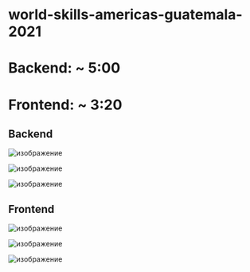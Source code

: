# world-skills-americas-guatemala-2021

# Backend:   ~ 5:00 
# Frontend: ~ 3:20

<h2>Backend</h2>

![изображение](https://github.com/Vaseles/world-skills-americas-guatemala-2021/assets/82625479/4374ce14-1ea8-4055-808f-a5e3ac91e212)

![изображение](https://github.com/Vaseles/world-skills-americas-guatemala-2021/assets/82625479/71b1c1db-5786-455e-a728-452c3f040652)

![изображение](https://github.com/Vaseles/world-skills-americas-guatemala-2021/assets/82625479/403ecfa8-6aa7-48c6-8bc6-8d080e872670)

<h2>Frontend</h2>

![изображение](https://github.com/Vaseles/world-skills-americas-guatemala-2021/assets/82625479/897c1c82-ce2e-47c7-ba2d-0e3053fc25b0)

![изображение](https://github.com/Vaseles/world-skills-americas-guatemala-2021/assets/82625479/cd2e4cd6-185e-45d0-be41-b95973298fe6)

![изображение](https://github.com/Vaseles/world-skills-americas-guatemala-2021/assets/82625479/3497dc9d-086b-4083-8d19-12c69c31be68)
